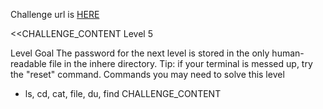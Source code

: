 Challenge url is <a href="http://www.overthewire.org/wargames/bandit/bandit5.shtml">HERE</a>

<<CHALLENGE_CONTENT
Level 5

Level Goal
The password for the next level is stored in the only human-readable file in the inhere directory. Tip: if your terminal is messed up, try the "reset" command.
Commands you may need to solve this level
 - ls, cd, cat, file, du, find
CHALLENGE_CONTENT
